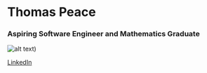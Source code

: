 # Thomas Peace

### Aspiring Software Engineer and Mathematics Graduate

![alt text](https://www.codewars.com/users/thomaspeace/badges/small))

[LinkedIn](https://www.linkedin.com/in/thomas-peace-bb0361195/)
